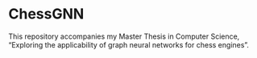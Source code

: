 # ChessGNN

This repository accompanies my Master Thesis in Computer Science, “Exploring the applicability of graph neural networks for chess engines”.
